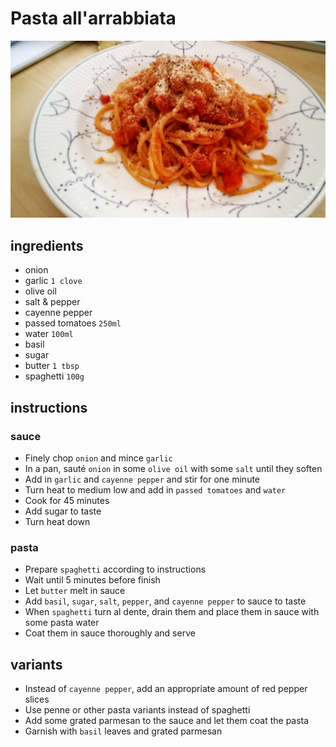 # Pasta all'arrabbiata

![Photo](./pasta-all-arrabbiata.jpg)

## ingredients

- onion
- garlic `1 clove`
- olive oil
- salt & pepper
- cayenne pepper
- passed tomatoes `250ml`
- water `100ml`
- basil
- sugar
- butter `1 tbsp`
- spaghetti `100g`

## instructions

### sauce

- Finely chop `onion` and mince `garlic`
- In a pan, sauté `onion` in some `olive oil` with some `salt` until they soften
- Add in `garlic` and `cayenne pepper` and stir for one minute
- Turn heat to medium low and add in `passed tomatoes` and `water`
- Cook for 45 minutes
- Add sugar to taste
- Turn heat down

### pasta

- Prepare `spaghetti` according to instructions
- Wait until 5 minutes before finish
- Let `butter` melt in sauce
- Add `basil`, `sugar`, `salt`, `pepper`, and `cayenne pepper` to sauce to taste
- When `spaghetti` turn al dente, drain them and place them in sauce with some pasta water
- Coat them in sauce thoroughly and serve

## variants

- Instead of `cayenne pepper`, add an appropriate amount of red pepper slices
- Use penne or other pasta variants instead of spaghetti
- Add some grated parmesan to the sauce and let them coat the pasta
- Garnish with `basil` leaves and grated parmesan

